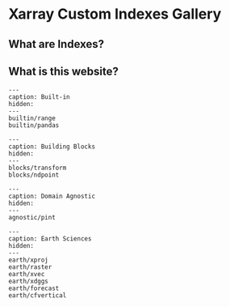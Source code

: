 # Xarray Custom Indexes Gallery

## What are Indexes?

## What is this website?

```{toctree}
---
caption: Built-in
hidden:
---
builtin/range
builtin/pandas
```

```{toctree}
---
caption: Building Blocks
hidden:
---
blocks/transform
blocks/ndpoint
```

```{toctree}
---
caption: Domain Agnostic
hidden:
---
agnostic/pint
```

```{toctree}
---
caption: Earth Sciences
hidden:
---
earth/xproj
earth/raster
earth/xvec
earth/xdggs
earth/forecast
earth/cfvertical
```
